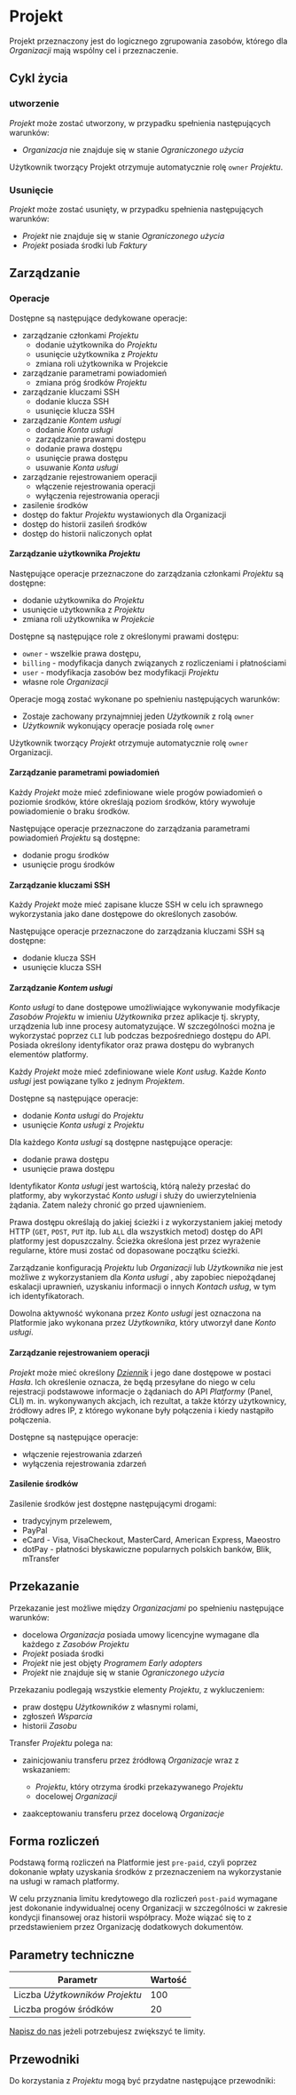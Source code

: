 # Projekt

Projekt przeznaczony jest do logicznego zgrupowania zasobów, którego dla *Organizacji* mają wspólny cel i przeznaczenie.

## Cykl życia

### utworzenie

*Projekt* może zostać utworzony, w przypadku spełnienia następujących warunków:

* *Organizacja* nie znajduje się w stanie *Ograniczonego użycia*

Użytkownik tworzący Projekt otrzymuje automatycznie rolę ```owner``` *Projektu*.

<!-- wymaga wprowadzenia nazwy *Projektu* -->

### Usunięcie

*Projekt* może zostać usunięty, w przypadku spełnienia następujących warunków:

 * *Projekt* nie znajduje się w stanie *Ograniczonego użycia*
 * *Projekt* posiada środki lub *Faktury*

## Zarządzanie

### Operacje

Dostępne są następujące dedykowane operacje:

* zarządzanie członkami *Projektu*
    * dodanie użytkownika do *Projektu*
    * usunięcie użytkownika z *Projektu*
    * zmiana roli użytkownika w Projekcie
* zarządzanie parametrami powiadomień
    * zmiana próg środków *Projektu*
* zarządzanie kluczami SSH
    * dodanie klucza SSH
    * usunięcie klucza SSH
* zarządzanie *Kontem usługi*
    * dodanie *Konta usługi*
    * zarządzanie prawami dostępu
    * dodanie prawa dostępu
    * usunięcie prawa dostępu
    * usuwanie *Konta usługi*
* zarządzanie rejestrowaniem operacji
    * włączenie rejestrowania operacji
    * wyłączenia rejestrowania operacji
* zasilenie środków
* dostęp do faktur *Projektu* wystawionych dla Organizacji
* dostęp do historii zasileń środków
* dostęp do historii naliczonych opłat

<!-- czy service account powinno miec dostep GET do /project/self ??? -->

#### Zarządzanie użytkownika *Projektu*

Następujące operacje przeznaczone do zarządzania członkami *Projektu* są dostępne:

* dodanie użytkownika do *Projektu*
* usunięcie użytkownika z *Projektu*
* zmiana roli użytkownika w *Projekcie*

Dostępne są następujące role z określonymi prawami dostępu:

* ```owner``` - wszelkie prawa dostępu,
* ```billing``` - modyfikacja danych związanych z rozliczeniami i płatnościami
* ```user``` - modyfikacja zasobów bez modyfikacji *Projektu*
* własne role *Organizacji*

Operacje mogą zostać wykonane po spełnieniu następujących warunków:

 * Zostaje zachowany przynajmniej jeden *Użytkownik* z rolą ```owner```
 * *Użytkownik* wykonujący operacje posiada rolę ```owner```

Użytkownik tworzący *Projekt* otrzymuje automatycznie rolę ```owner``` Organizacji.

#### Zarządzanie parametrami powiadomień

Każdy *Projekt* może mieć zdefiniowane wiele progów powiadomień o poziomie środków, które określają poziom środków, który wywołuje powiadomienie o braku środków.

Następujące operacje przeznaczone do zarządzania parametrami powiadomień *Projektu* są dostępne:

* dodanie progu środków
* usunięcie progu środków

#### Zarządzanie kluczami SSH

Każdy *Projekt* może mieć zapisane klucze SSH w celu ich sprawnego wykorzystania jako dane dostępowe do określonych zasobów.

Następujące operacje przeznaczone do zarządzania kluczami SSH są dostępne:

 * dodanie klucza SSH
 * usunięcie klucza SSH

#### Zarządzanie *Kontem usługi*

*Konto usługi* to dane dostępowe umożliwiające wykonywanie modyfikacje *Zasobów* *Projektu* w imieniu *Użytkownika* przez aplikacje tj. skrypty, urządzenia lub inne procesy automatyzujące. W szczególności można je wykorzystać poprzez ```CLI``` lub podczas bezpośredniego dostępu do API. Posiada określony identyfikator oraz prawa dostępu do wybranych elementów platformy.

Każdy *Projekt* może mieć zdefiniowane wiele *Kont usług*. Każde *Konto usługi* jest powiązane tylko z jednym *Projektem*.

Dostępne są następujące operacje:

 * dodanie *Konta usługi* do *Projektu*
 * usunięcie *Konta usługi* z *Projektu*

Dla każdego *Konta usługi* są dostępne następujące operacje:

 * dodanie prawa dostępu
 * usunięcie prawa dostępu

Identyfikator *Konta usługi* jest wartością, którą należy przesłać do platformy, aby wykorzystać *Konto usługi* i służy do uwierzytelnienia żądania. Zatem należy chronić go przed ujawnieniem.

Prawa dostępu określają do jakiej ścieżki i z wykorzystaniem jakiej metody HTTP (```GET```, ```POST```, ```PUT``` itp. lub ```ALL``` dla wszystkich metod) dostęp do API platformy jest dopuszczalny. Ścieżka określona jest przez wyrażenie regularne, które musi zostać od dopasowane początku ścieżki.

Zarządzanie konfiguracją *Projektu* lub *Organizacji* lub *Użytkownika* nie jest możliwe z wykorzystaniem dla *Konta usługi* , aby zapobiec niepożądanej eskalacji uprawnień, uzyskaniu informacji o innych *Kontach usług*, w tym ich identyfikatorach.

Dowolna aktywność wykonana przez *Konto usługi* jest oznaczona na Platformie jako wykonana przez *Użytkownika*, który utworzył dane *Konto usługi*.

#### Zarządzanie rejestrowaniem operacji

*Projekt* może mieć określony *[Dziennik](/resource/storage/log-archive.md)* i jego dane dostępowe w postaci *Hasła*. Ich określenie oznacza, że będą przesyłane do niego w celu rejestracji podstawowe informacje o żądaniach do API *Platformy* (Panel, CLI) m. in. wykonywanych akcjach, ich rezultat, a także którzy użytkownicy, źródłowy adres IP, z którego wykonane były połączenia i kiedy nastąpiło połączenia.

Dostępne są następujące operacje:

 * włączenie rejestrowania zdarzeń
 * wyłączenia rejestrowania zdarzeń

#### Zasilenie środków

Zasilenie środków jest dostępne następującymi drogami:

* tradycyjnym przelewem,
* PayPal
* eCard - Visa, VisaCheckout, MasterCard, American Express, Maeostro
* dotPay - płatności błyskawiczne popularnych polskich banków, Blik, mTransfer

## Przekazanie

Przekazanie jest możliwe między *Organizacjami* po spełnieniu następujące warunków:

 * docelowa *Organizacja* posiada umowy licencyjne wymagane dla każdego z *Zasobów* *Projektu*
 * *Projekt* posiada środki
 * *Projekt* nie jest objęty *Programem Early adopters*
 * *Projekt* nie znajduje się w stanie *Ograniczonego użycia*

Przekazaniu podlegają wszystkie elementy *Projektu*, z wykluczeniem:
 * praw dostępu *Użytkowników* z własnymi rolami,
 * zgłoszeń *Wsparcia*
 * historii *Zasobu*

Transfer *Projektu* polega na:

* zainicjowaniu transferu przez źródłową *Organizacje* wraz z wskazaniem:
    * *Projektu*, który otrzyma środki przekazywanego *Projektu*
    * docelowej *Organizacji*

* zaakceptowaniu transferu przez docelową *Organizacje*

## Forma rozliczeń

Podstawą formą rozliczeń na Platformie jest ```pre-paid```, czyli poprzez dokonanie wpłaty uzyskania środków z przeznaczeniem na wykorzystanie na usługi w ramach platformy.

W celu przyznania limitu kredytowego dla rozliczeń ```post-paid``` wymagane jest dokonanie indywidualnej oceny Organizacji w szczególności w zakresie kondycji finansowej oraz historii współpracy. Może wiązać się to z przedstawieniem przez Organizację dodatkowych dokumentów.

## Parametry techniczne

Parametr                         | Wartość
-------------------------------- | -------
Liczba *Użytkowników* *Projektu* | 100
Liczba progów śródków            | 20

[Napisz do nas](/about-us/contact.md) jeżeli potrzebujesz zwiększyć te limity.

## Przewodniki

Do korzystania z *Projektu* mogą być przydatne następujące przewodniki:

<PageList path_re="/guide/platform/project/"/>